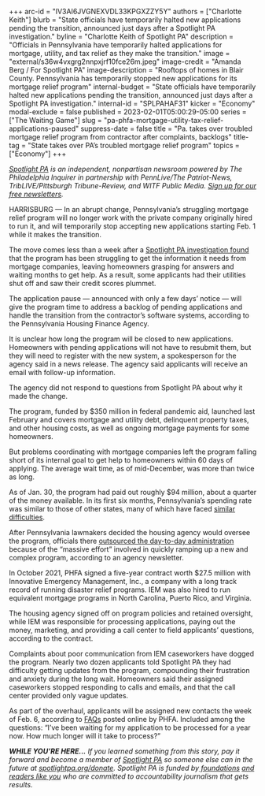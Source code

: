 +++
arc-id = "IV3AI6JVGNEXVDL33KPGXZZY5Y"
authors = ["Charlotte Keith"]
blurb = "State officials have temporarily halted new applications pending the transition, announced just days after a Spotlight PA investigation."
byline = "Charlotte Keith of Spotlight PA"
description = "Officials in Pennsylvania have temporarily halted applications for mortgage, utility, and tax relief as they make the transition."
image = "external/s36w4vxgrg2nnpxjrf10fce26m.jpeg"
image-credit = "Amanda Berg / For Spotlight PA"
image-description = "Rooftops of homes in Blair County. Pennsylvania has temporarily stopped new applications for its mortgage relief program"
internal-budget = "State officials have temporarily halted new applications pending the transition, announced just days after a Spotlight PA investigation."
internal-id = "SPLPAHAF31"
kicker = "Economy"
modal-exclude = false
published = 2023-02-01T05:00:29-05:00
series = ["The Waiting Game"]
slug = "pa-phfa-mortgage-utility-tax-relief-applications-paused"
suppress-date = false
title = "Pa. takes over troubled mortgage relief program from contractor after complaints, backlogs"
title-tag = "State takes over PA’s troubled mortgage relief program"
topics = ["Economy"]
+++

<a href="https://www.spotlightpa.org/"><i>Spotlight PA</i></a><i> is an independent, nonpartisan newsroom powered by The Philadelphia Inquirer in partnership with PennLive/The Patriot-News, TribLIVE/Pittsburgh Tribune-Review, and WITF Public Media. </i><a href="https://www.spotlightpa.org/newsletters"><i>Sign up for our free newsletters</i></a><i>.</i>

HARRISBURG — In an abrupt change, Pennsylvania’s struggling mortgage relief program will no longer work with the private company originally hired to run it, and will temporarily stop accepting new applications starting Feb. 1 while it makes the transition.

The move comes less than a week after a <a href="https://www.spotlightpa.org/news/2023/01/pa-homeowner-mortgage-utility-assistance-fund/">Spotlight PA investigation found</a> that the program has been struggling to get the information it needs from mortgage companies, leaving homeowners grasping for answers and waiting months to get help. As a result, some applicants had their utilities shut off and saw their credit scores plummet.

The application pause — announced with only a few days’ notice — will give the program time to address a backlog of pending applications and handle the transition from the contractor’s software systems, according to the Pennsylvania Housing Finance Agency.

<script src="https://www.spotlightpa.org/embed.js" async></script><div data-spl-embed-version="1" data-spl-src="https://www.spotlightpa.org/embeds/newsletter/"></div>

It is unclear how long the program will be closed to new applications. Homeowners with pending applications will not have to resubmit them, but they will need to register with the new system, a spokesperson for the agency said in a news release. The agency said applicants will receive an email with follow-up information.

The agency did not respond to questions from Spotlight PA about why it made the change.

The program, funded by $350 million in federal pandemic aid, launched last February and covers mortgage and utility debt, delinquent property taxes, and other housing costs, as well as ongoing mortgage payments for some homeowners.

But problems coordinating with mortgage companies left the program falling short of its internal goal to get help to homeowners within 60 days of applying. The average wait time, as of mid-December, was more than twice as long.

As of Jan. 30, the program had paid out roughly $94 million, about a quarter of the money available. In its first six months, Pennsylvania’s spending rate was similar to those of other states, many of which have faced <a href="https://www.wsj.com/articles/homeowners-struggle-to-get-pandemic-aid-meant-to-stop-foreclosures-11674336443">similar difficulties</a>.

After Pennsylvania lawmakers decided the housing agency would oversee the program, officials there <a href="https://www.phfa.org/forms/newsletter/phfa_developments/2021/november-2021-developments-working-11-09-2021_sde.pdf">outsourced the day-to-day administration</a> because of the “massive effort” involved in quickly ramping up a new and complex program, according to an agency newsletter.

In October 2021, PHFA signed a five-year contract worth $27.5 million with Innovative Emergency Management, Inc., a company with a long track record of running disaster relief programs. IEM was also hired to run equivalent mortgage programs in North Carolina, Puerto Rico, and Virginia.

The housing agency signed off on program policies and retained oversight, while IEM was responsible for processing applications, paying out the money, marketing, and providing a call center to field applicants’ questions, according to the contract.

Complaints about poor communication from IEM caseworkers have dogged the program. Nearly two dozen applicants told Spotlight PA they had difficulty getting updates from the program, compounding their frustration and anxiety during the long wait. Homeowners said their assigned caseworkers stopped responding to calls and emails, and that the call center provided only vague updates.

As part of the overhaul, applicants will be assigned new contacts the week of Feb. 6, according to <a href="https://pahaf.org/wp-content/uploads/2023/01/PAHAF-Transition-FAQs-1.26.2023.pdf">FAQs</a> posted online by PHFA. Included among the questions: “I’ve been waiting for my application to be processed for a year now. How much longer will it take to process?”

<i><b>WHILE YOU’RE HERE...</b></i><i> If you learned something from this story, pay it forward and become a member of </i><a href="https://www.spotlightpa.org/"><i>Spotlight PA</i></a><i> so someone else can in the future at </i><a href="https://www.spotlightpa.org/donate"><i>spotlightpa.org/donate</i></a><i>. Spotlight PA is funded by</i><a href="https://www.spotlightpa.org/support"><i> foundations</i></a><i> </i><a href="https://www.spotlightpa.org/support"><i>and readers like you</i></a><i> who are committed to accountability journalism that gets results.</i>
